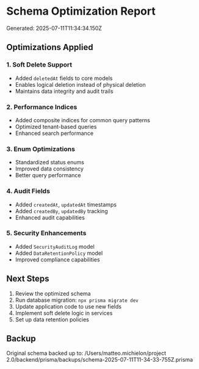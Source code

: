 # Schema Optimization Report

Generated: 2025-07-11T11:34:34.150Z

## Optimizations Applied

### 1. Soft Delete Support
- Added `deletedAt` fields to core models
- Enables logical deletion instead of physical deletion
- Maintains data integrity and audit trails

### 2. Performance Indices
- Added composite indices for common query patterns
- Optimized tenant-based queries
- Enhanced search performance

### 3. Enum Optimizations
- Standardized status enums
- Improved data consistency
- Better query performance

### 4. Audit Fields
- Added `createdAt`, `updatedAt` timestamps
- Added `createdBy`, `updatedBy` tracking
- Enhanced audit capabilities

### 5. Security Enhancements
- Added `SecurityAuditLog` model
- Added `DataRetentionPolicy` model
- Improved compliance capabilities

## Next Steps

1. Review the optimized schema
2. Run database migration: `npx prisma migrate dev`
3. Update application code to use new fields
4. Implement soft delete logic in services
5. Set up data retention policies

## Backup

Original schema backed up to: /Users/matteo.michielon/project 2.0/backend/prisma/backups/schema-2025-07-11T11-34-33-755Z.prisma

